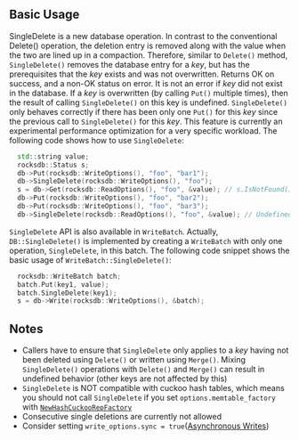 ## Basic Usage
SingleDelete is a new database operation. In contrast to the conventional Delete() operation, the deletion entry is removed along with the value when the two are lined up in a compaction. Therefore, similar to `Delete()` method, `SingleDelete()` removes the database entry for a _key_, but has the prerequisites that the _key_ exists and was not overwritten. Returns OK on success, and a non-OK status on error.  It is not an error if _key_ did not exist in the database. If a _key_ is overwritten (by calling `Put()` multiple times), then the result of calling `SingleDelete()` on this key is undefined.  `SingleDelete()` only behaves correctly if there has been only one `Put()` for this _key_ since the previous call to `SingleDelete()` for this _key_. This feature is currently an experimental performance optimization for a very specific workload. The following code shows how to use `SingleDelete`:
```cpp
  std::string value;
  rocksdb::Status s;
  db->Put(rocksdb::WriteOptions(), "foo", "bar1");
  db->SingleDelete(rocksdb::WriteOptions(), "foo");
  s = db->Get(rocksdb::ReadOptions(), "foo", &value); // s.IsNotFound()==true
  db->Put(rocksdb::WriteOptions(), "foo", "bar2");
  db->Put(rocksdb::WriteOptions(), "foo", "bar3");
  db->SingleDelete(rocksdb::ReadOptions(), "foo", &value); // Undefined result
```

`SingleDelete` API is also available in `WriteBatch`. Actually, `DB::SingleDelete()` is implemented by creating a `WriteBatch` with only one operation, `SingleDelete`, in this batch. The following code snippet shows the basic usage of `WriteBatch::SingleDelete()`:
```cpp
  rocksdb::WriteBatch batch;
  batch.Put(key1, value);
  batch.SingleDelete(key1);
  s = db->Write(rocksdb::WriteOptions(), &batch);
```

## Notes
* Callers have to ensure that `SingleDelete` only applies to a _key_ having not been deleted using `Delete()` or written using `Merge()`.  Mixing `SingleDelete()` operations with `Delete()` and `Merge()` can result in undefined behavior (other keys are not affected by this)
* `SingleDelete` is NOT compatible with cuckoo hash tables, which means you should not call `SingleDelete` if you set `options.memtable_factory` with [`NewHashCuckooRepFactory`](https://github.com/facebook/rocksdb/blob/522de4f59e6314698286cf29d8a325a284d81778/include/rocksdb/memtablerep.h#L325)
* Consecutive single deletions are currently not allowed
* Consider setting `write_options.sync = true`([Asynchronous Writes](https://github.com/facebook/rocksdb/wiki/Basic-Operations#asynchronous-writes))
